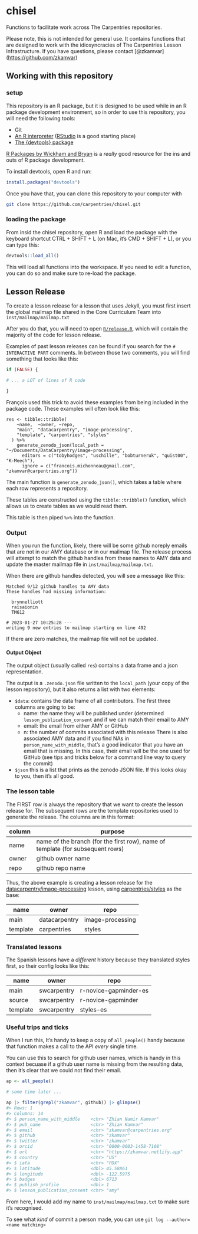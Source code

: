 
<!-- README.md is generated from README.Rmd. Please edit that file -->

# chisel

Functions to facilitate work across The Carpentries repositories.

Please note, this is not intended for general use. It contains functions
that are designed to work with the idiosyncracies of The Carpentries
Lesson Infrastructure. If you have questions, please contact
\[@zkamvar\](<https://github.com/zkamvar>)

## Working with this repository

### setup

This repository is an R package, but it is designed to be used while in
an R package development environment, so in order to use this
repository, you will need the following tools:

-   Git
-   [An R interpreter](https://r-project.org)
    ([RStudio](https://posit.co/download/rstudio-desktop/) is a good
    starting place)
-   [The {devtools} package](https://r-lib.github.io/devtools)

[R Packages by Wickham and Bryan](https://r-pkgs.org) is a *really* good
resource for the ins and outs of R package development.

To install devtools, open R and run:

``` r
install.packages("devtools")
```

Once you have that, you can clone this repository to your computer with

``` bash
git clone https://github.com/carpentries/chisel.git
```

### loading the package

From insid the chisel repository, open R and load the package with the
keyboard shortcut CTRL + SHIFT + L (on Mac, it’s CMD + SHIFT + L), or
you can type this:

``` r
devtools::load_all()
```

This will load all functions into the workspace. If you need to edit a
function, you can do so and make sure to re-load the package.

## Lesson Release

To create a lesson release for a lesson that uses Jekyll, you must first
insert the global mailmap file shared in the Core Curriculum Team into
`inst/mailmap/mailmap.txt`

After you do that, you will need to open [`R/release.R`](R/release.R),
which will contain the majority of the code for lesson release.

Examples of past lesson releases can be found if you search for the
`# INTERACTIVE PART` comments. In between those two comments, you will
find something that looks like this:

``` r
if (FALSE) {

# ... a LOT of lines of R code 

}
```

François used this trick to avoid these examples from being included in
the package code. These examples will often look like this:

    res <- tibble::tribble(
        ~name,  ~owner, ~repo,
        "main", "datacarpentry", "image-processing",
        "template", "carpentries", "styles"
      ) %>%
        generate_zenodo_json(local_path = "~/Documents/DataCarpentry/image-processing",
          editors = c("tobyhodges", "uschille", "bobturneruk", "quist00", "K-Meech"),
          ignore = c("francois.michonneau@gmail.com", "zkamvar@carpentries.org"))

The main function is `generate_zenodo_json()`, which takes a table where
each row represents a repository.

These tables are constructed using the `tibble::tribble()` function,
which allows us to create tables as we would read them.

This table is then piped `%>%` into the function.

### Output

When you run the function, likely, there will be some github noreply
emails that are not in our AMY database or in our mailmap file. The
release process will attempt to match the github handles from these
names to AMY data and update the master mailmap file in
`inst/mailmap/mailmap.txt`.

When there are github handles detected, you will see a message like
this:

    Matched 9/12 github handles to AMY data
    These handles had missing information:

      brynnelliott
      raisaionin
      TM612

    # 2023-01-27 10:25:28 ---
    writing 9 new entries to mailmap starting on line 492

If there are zero matches, the mailmap file will not be updated.

#### Output Object

The output object (usually called `res`) contains a data frame and a
json representation.

The output is a `.zenodo.json` file written to the `local_path` (your
copy of the lesson repository), but it also returns a list with two
elements:

-   `$data`: contains the data frame of all contributors. The first
    three columns are going to be:
    -   name: the name they will be published under (determined
        `lesson_publication_consent` and if we can match their email to
        AMY
    -   email: the email from either AMY or GitHub
    -   n: the number of commits associated with this release There is
        also associated AMY data and if you find NAs in
        `person_name_with_middle`, that’s a good indicator that you have
        an email that is missing. In this case, their email will be the
        one used for GitHub (see tips and tricks below for a command
        line way to query the commit)
-   `$json` this is a list that prints as the zenodo JSON file. If this
    looks okay to you, then it’s all good.

### The lesson table

The FIRST row is always the repository that we want to create the lesson
release for. The subsequent rows are the template repositories used to
generate the release. The columns are in this format:

| column | purpose                                                                        |
|--------|--------------------------------------------------------------------------------|
| name   | name of the branch (for the first row), name of template (for subsequent rows) |
| owner  | github owner name                                                              |
| repo   | github repo name                                                               |

Thus, the above example is creating a lesson release for the
[datacarpentry/image-processing](https://github.com/datacarpentry/image-processing)
lesson, using
[carpentries/styles](https://github.com/carpentries/styles) as the base:

| name     | owner         | repo             |
|----------|---------------|------------------|
| main     | datacarpentry | image-processing |
| template | carpentries   | styles           |

### Translated lessons

The Spanish lessons have a *different* history because they translated
styles first, so their config looks like this:

| name     | owner       | repo                  |
|----------|-------------|-----------------------|
| main     | swcarpentry | r-novice-gapminder-es |
| source   | swcarpentry | r-novice-gapminder    |
| template | swcarpentry | styles-es             |

### Useful trips and ticks

When I run this, It’s handy to keep a copy of `all_people()` handy
because that function makes a call to the API *every* single time.

You can use this to search for github user names, which is handy in this
context becuase if a github user name is missing from the resulting
data, then it’s clear that we could not find their email.

``` r
ap <- all_people()

# some time later ...

ap |> filter(grepl("zkamvar", github)) |> glimpse()
#> Rows: 1
#> Columns: 14
#> $ person_name_with_middle    <chr> "Zhian Namir Kamvar"
#> $ pub_name                   <chr> "Zhian Kamvar"
#> $ email                      <chr> "zkamvar@carpentries.org"
#> $ github                     <chr> "zkamvar"
#> $ twitter                    <chr> "zkamvar"
#> $ orcid                      <chr> "0000-0003-1458-7108"
#> $ url                        <chr> "https://zkamvar.netlify.app"
#> $ country                    <chr> "US"
#> $ iata                       <chr> "PDX"
#> $ latitude                   <dbl> 45.58861
#> $ longitude                  <dbl> -122.5975
#> $ badges                     <dbl> 6713
#> $ publish_profile            <dbl> 1
#> $ lesson_publication_consent <chr> "amy"
```

From here, I would add my name to `inst/mailmap/mailmap.txt` to make
sure it’s recognised.

To see what *kind* of commit a person made, you can use
`git log --author=<name matching>`
